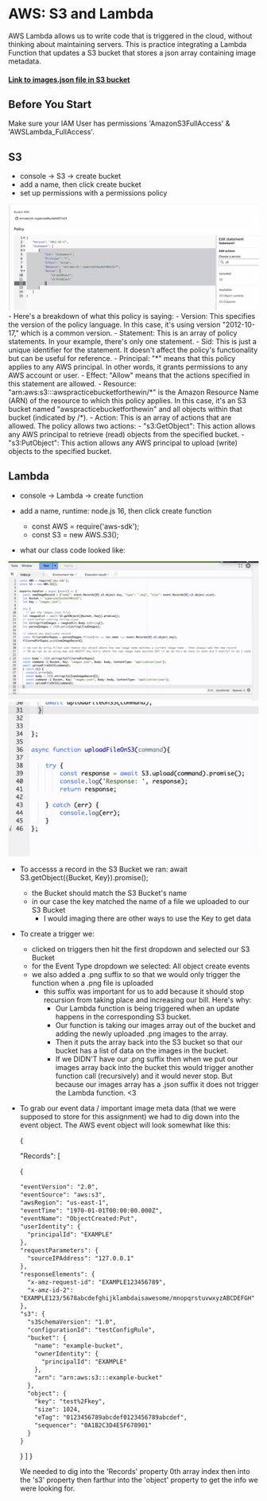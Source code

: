 # AWS: S3 and Lambda

AWS Lambda allows us to write code that is triggered in the cloud, without thinking about maintaining servers. This is practice integrating a Lambda Function that updates a S3 bucket that stores a json array containing image metadata.

#### [Link to images.json file in S3 bucket](https://awspracticebucketforthewin.s3.us-west-2.amazonaws.com/images.json)

## Before You Start

Make sure your IAM User has permissions 'AmazonS3FullAccess' & 'AWSLambda_FullAccess'.

## S3

- console -> S3 -> create bucket
- add a name, then click create bucket
- set up permissions with a permissions policy
<img src='./s3AdmissionsConfig.png' />
- Here's a breakdown of what this policy is saying:
  - Version: This specifies the version of the policy language. In this case, it's using version "2012-10-17," which is a common version.
  - Statement: This is an array of policy statements. In your example, there's only one statement.
    - Sid: This is just a unique identifier for the statement. It doesn't affect the policy's functionality but can be useful for reference.
    - Principal: "*" means that this policy applies to any AWS principal. In other words, it grants permissions to any AWS account or user.
    - Effect: "Allow" means that the actions specified in this statement are allowed.
    - Resource: "arn:aws:s3:::awspracticebucketforthewin/*" is the Amazon Resource Name (ARN) of the resource to which this policy applies. In this case, it's an S3 bucket named "awspracticebucketforthewin" and all objects within that bucket (indicated by /*).
    - Action: This is an array of actions that are allowed. The policy allows two actions:
      - "s3:GetObject": This action allows any AWS principal to retrieve (read) objects from the specified bucket.
      - "s3:PutObject": This action allows any AWS principal to upload (write) objects to the specified bucket.
     
## Lambda

- console -> Lambda -> create function
- add a name, runtime: node.js 16, then click create function
  - const AWS = require('aws-sdk');
  - const S3 = new AWS.S3();

- what our class code looked like:
<img src='./workingCode1.png' />
<img src='./workingCode2.png' />

- To accesss a record in the S3 Bucket we ran: await S3.getObject({Bucket, Key}).promise();
  - the Bucket should match the S3 Bucket's name
  - in our case the key matched the name of a file we uploaded to our S3 Bucket
    - I would imaging there are other ways to use the Key to get data

- To create a trigger we:
  - clicked on triggers then hit the first dropdown and selected our S3 Bucket
  - for the Event Type dropdown we selected: All object create events
  - we also added a .png suffix to so that we would only trigger the function when a .png file is uploaded
    - this suffix was important for us to add because it should stop recursion from taking place and increasing our bill. Here's why:
      - Our Lambda function is being triggered when an update happens in the corresponding S3 bucket.
      - Our function is taking our images array out of the bucket and adding the newly uploaded .png images to the array.
      - Then it puts the array back into the S3 bucket so that our bucket has a list of data on the images in the bucket.
      - If we DIDN'T have our .png suffix then when we put our images array back into the bucket this would trigger another function call (recursively) and it would never stop. But because our images array has a .json suffix it does not trigger the Lambda function. <3

- To grab our event data / important image meta data (that we were supposed to store for this assignment) we had to dig down into the event object.
  The AWS event object will look somewhat like this: 

  {

  "Records": [

    {

      "eventVersion": "2.0",
      "eventSource": "aws:s3",
      "awsRegion": "us-east-1",
      "eventTime": "1970-01-01T00:00:00.000Z",
      "eventName": "ObjectCreated:Put",
      "userIdentity": {
        "principalId": "EXAMPLE"
      },
      "requestParameters": {
        "sourceIPAddress": "127.0.0.1"
      },
      "responseElements": {
        "x-amz-request-id": "EXAMPLE123456789",
        "x-amz-id-2": "EXAMPLE123/5678abcdefghijklambdaisawesome/mnopqrstuvwxyzABCDEFGH"
      },
      "s3": {
        "s3SchemaVersion": "1.0",
        "configurationId": "testConfigRule",
        "bucket": {
          "name": "example-bucket",
          "ownerIdentity": {
            "principalId": "EXAMPLE"
          },
          "arn": "arn:aws:s3:::example-bucket"
        },
        "object": {
          "key": "test%2Fkey",
          "size": 1024,
          "eTag": "0123456789abcdef0123456789abcdef",
          "sequencer": "0A1B2C3D4E5F678901"
        }
      }
    }
]
}

  We needed to dig into the 'Records' property 0th array index then into the 's3' property then farthur into the 'object' property to get the info we were looking for.
